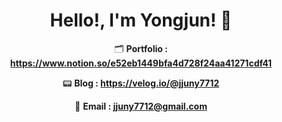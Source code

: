 
<div align=center>

# Hello!, I'm Yongjun! 👋

  🗂 **Portfolio : https://www.notion.so/e52eb1449bfa4d728f24aa41271cdf41**
  
:pager: **Blog : https://velog.io/@jjuny7712**
  
  📧 **Email : jjuny7712@gmail.com**
  

</div>
